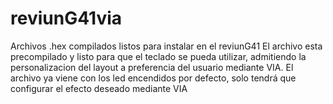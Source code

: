 # reviunG41via
Archivos .hex compilados listos para instalar en el reviunG41
El archivo esta precompilado y listo para que el teclado se pueda utilizar, admitiendo la personalizacion del layout a preferencia del usuario mediante VIA.
El archivo ya viene con los led encendidos por defecto, solo tendrá que configurar el efecto deseado mediante VIA
